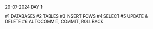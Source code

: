 29-07-2024 DAY 1: 
        
#1   DATABASES
#2   TABLES
#3   INSERT ROWS
#4   SELECT
#5   UPDATE & DELETE
#6   AUTOCOMMIT, COMMIT, ROLLBACK
